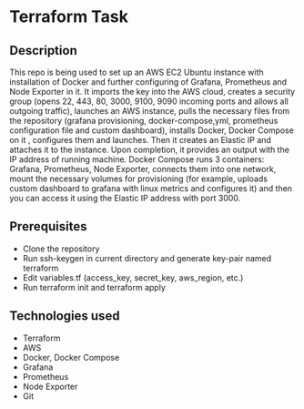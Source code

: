 # Terraform Task

## Description

This repo is being used to set up an AWS EC2 Ubuntu instance with installation of Docker and further configuring of Grafana, Prometheus and Node Exporter in it. It imports the key into the AWS cloud, creates a security group (opens 22, 443, 80, 3000, 9100, 9090 incoming ports and allows all outgoing traffic), launches an AWS instance, pulls the necessary files from the repository (grafana provisioning, docker-compose,yml, prometheus configuration file and custom dashboard), installs Docker, Docker Compose on it , configures them and launches. Then it creates an Elastic IP and attaches it to the instance. Upon completion, it provides an output with the IP address of running machine. Docker Compose runs 3 containers: Grafana, Prometheus, Node Exporter, connects them into one network, mount the necessary volumes for provisioning (for example, uploads custom dashboard to grafana with linux metrics and configures it) and then you can access it using the Elastic IP address with port 3000.

## Prerequisites

- Clone the repository
- Run ssh-keygen in current directory and generate key-pair named terraform
- Edit variables.tf (access_key, secret_key, aws_region, etc.)
- Run terraform init and terraform apply 

## Technologies used

- Terraform
- AWS
- Docker, Docker Compose
- Grafana
- Prometheus
- Node Exporter
- Git